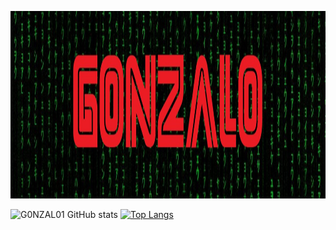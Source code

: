 <p align="center">
  <img width="1400" height="300" src=https://github.com/G0NZAL01/G0NZAL01/blob/078bacad416610dfeb73632f14f09ceddce067b5/LOGO.png>
</p>
<p align="center"> 
  
  ![G0NZAL01 GitHub stats]( https://github-readme-stats.vercel.app/api?username=G0NZAL01&count_private=true&&theme=tokyonight)
[![Top Langs](https://github-readme-stats.vercel.app/api/top-langs/?username=G0NZAL01&layout=donut&theme=tokyonight)](https://github.com/G0NZAL01/github-readme-stats)
</p> 
